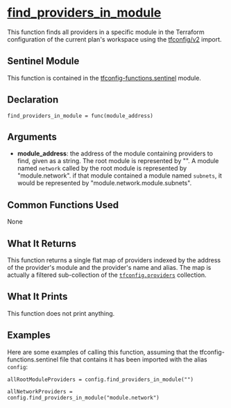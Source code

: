 # [find_providers_in_module](../tfconfig-functions.sentinel#L134)
This function finds all providers in a specific module in the Terraform configuration of the current plan's workspace using the [tfconfig/v2](https://www.terraform.io/docs/cloud/sentinel/import/tfconfig-v2.html) import.

## Sentinel Module
This function is contained in the [tfconfig-functions.sentinel](../../tfconfig-functions.sentinel) module.

## Declaration
`find_providers_in_module = func(module_address)`

## Arguments
* **module_address**: the address of the module containing providers to find, given as a string. The root module is represented by "". A module named `network` called by the root module is represented by "module.network". if that module contained a module named `subnets`, it would be represented by "module.network.module.subnets".

## Common Functions Used
None

## What It Returns
This function returns a single flat map of providers indexed by the address of the provider's module and the provider's name and alias. The map is actually a filtered sub-collection of the [`tfconfig.providers`](https://www.terraform.io/docs/cloud/sentinel/import/tfconfig-v2.html#the-providers-collection) collection.

## What It Prints
This function does not print anything.

## Examples
Here are some examples of calling this function, assuming that the tfconfig-functions.sentinel file that contains it has been imported with the alias `config`:
```
allRootModuleProviders = config.find_providers_in_module("")

allNetworkProviders = config.find_providers_in_module("module.network")
```
